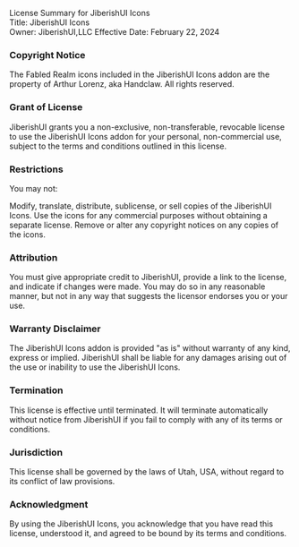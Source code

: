 License Summary for JiberishUI Icons  
Title: JiberishUI Icons  
Owner: JiberishUI,LLC
Effective Date: February 22, 2024  

### Copyright Notice
The Fabled Realm icons included in the JiberishUI Icons addon are the property of Arthur Lorenz, aka Handclaw. All rights reserved. 

### Grant of License
JiberishUI grants you a non-exclusive, non-transferable, revocable license to use the JiberishUI Icons addon for your personal, non-commercial use, subject to the terms and conditions outlined in this license.

### Restrictions
You may not:

Modify, translate, distribute, sublicense, or sell copies of the JiberishUI Icons.
Use the icons for any commercial purposes without obtaining a separate license.
Remove or alter any copyright notices on any copies of the icons.

### Attribution
You must give appropriate credit to JiberishUI, provide a link to the license, and indicate if changes were made. You may do so in any reasonable manner, but not in any way that suggests the licensor endorses you or your use.

### Warranty Disclaimer
The JiberishUI Icons addon is provided "as is" without warranty of any kind, express or implied. JiberishUI shall be liable for any damages arising out of the use or inability to use the JiberishUI Icons.

### Termination
This license is effective until terminated. It will terminate automatically without notice from JiberishUI if you fail to comply with any of its terms or conditions.

### Jurisdiction
This license shall be governed by the laws of Utah, USA, without regard to its conflict of law provisions.

### Acknowledgment
By using the JiberishUI Icons, you acknowledge that you have read this license, understood it, and agreed to be bound by its terms and conditions.
